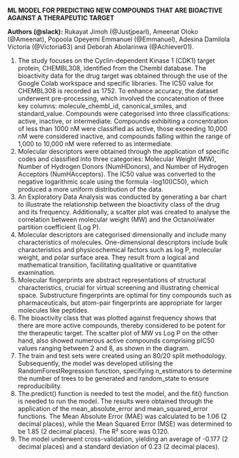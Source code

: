 **ML MODEL FOR PREDICTING NEW COMPOUNDS THAT ARE BIOACTIVE AGAINST A THERAPEUTIC TARGET**

**Authors (@slack):** Rukayat Jimoh (@Justjpearl), Ameenat Oloko (@Ameenat), Popoola Opeyemi Emmanuel (@Emmanuel), Adesina Damilola Victoria (@Victoria63) and Deborah Abolarinwa (@Achiever01).

1.  The study focuses on the Cyclin-dependent Kinase 1 (CDK1) target protein, CHEMBL308, identified from the Chembl database. The bioactivity data for the drug target was obtained through the use of the Google Colab workspace and specific libraries. The IC50 value for CHEMBL308 is recorded as 1752. To enhance accuracy, the dataset underwent pre-processing, which involved the concatenation of three key columns: molecule\_chembl\_id, canonical\_smiles, and standard\_value. Compounds were categorised into three classifications: active, inactive, or intermediate. Compounds exhibiting a concentration of less than 1000 nM were classified as active, those exceeding 10,000 nM were considered inactive, and compounds falling within the range of 1,000 to 10,000 nM were referred to as intermediate.
2.  Molecular descriptors were obtained through the application of specific codes and classified into three categories: Molecular Weight (MW), Number of Hydrogen Donors (NumHDonors), and Number of Hydrogen Acceptors (NumHAcceptors). The IC50 value was converted to the negative logarithmic scale using the formula -log10(IC50), which produced a more uniform distribution of the data.
3.  An Exploratory Data Analysis was conducted by generating a bar chart to illustrate the relationship between the bioactivity class of the drug and its frequency. Additionally, a scatter plot was created to analyse the correlation between molecular weight (MW) and the Octanol/water partition coefficient (Log P).
4.  Molecular descriptors are categorised dimensionally and include many characteristics of molecules. One-dimensional descriptors include bulk characteristics and physicochemical factors such as log P, molecular weight, and polar surface area. They result from a logical and mathematical transition, facilitating qualitative or quantitative examination.
5.  Molecular fingerprints are abstract representations of structural characteristics, crucial for virtual screening and illustrating chemical space. Substructure fingerprints are optimal for tiny compounds such as pharmaceuticals, but atom-pair fingerprints are appropriate for larger molecules like peptides.
6.  The bioactivity class that was plotted against frequency shows that there are more active compounds, thereby considered to be potent for the therapeutic target. The scatter plot of MW vs Log P on the other hand, also showed numerous active compounds comprising pIC50 values ranging between 2 and 8, as shown in the diagram.
7.  The train and test sets were created using an 80/20 split methodology. Subsequently, the model was developed utilising the RandomForestRegression function, specifying n\_estimators to determine the number of trees to be generated and random\_state to ensure reproducibility.
8.  The.predict() function is needed to test the model, and the.fit() function is needed to run the model. The results were obtained through the application of the mean\_absolute\_error and mean\_squared\_error functions. The Mean Absolute Error (MAE) was calculated to be 1.06 (2 decimal places), while the Mean Squared Error (MSE) was determined to be 1.85 (2 decimal places). The R² score was 0.120.
9.  The model underwent cross-validation, yielding an average of -0.177 (2 decimal places) and a standard deviation of 0.23 (2 decimal places).